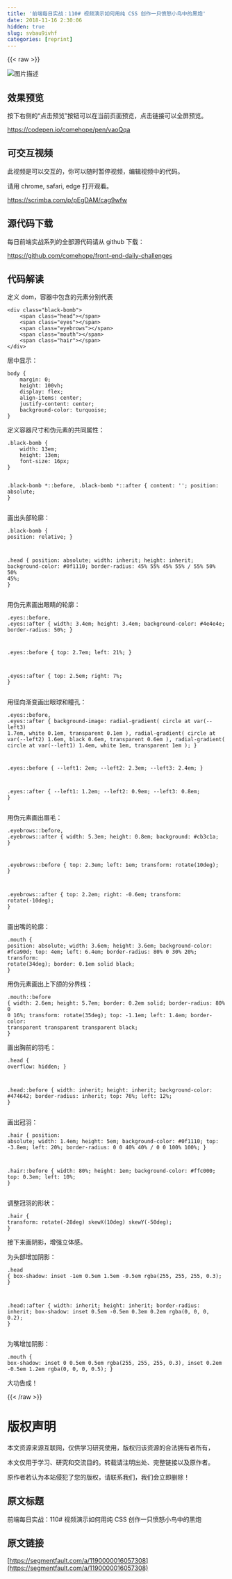 ```yaml
---
title: '前端每日实战：110# 视频演示如何用纯 CSS 创作一只愤怒小鸟中的黑炮' 
date: 2018-11-16 2:30:06
hidden: true
slug: svbau9ivhf
categories: [reprint]
---
```


{{< raw >}}
<p><span class="img-wrap"><img data-src="/img/bVbfxoZ?w=400&amp;h=300" src="https://static.alili.tech/img/bVbfxoZ?w=400&amp;h=300" alt="&#x56FE;&#x7247;&#x63CF;&#x8FF0;" title="&#x56FE;&#x7247;&#x63CF;&#x8FF0;"></span></p><h2>&#x6548;&#x679C;&#x9884;&#x89C8;</h2><p>&#x6309;&#x4E0B;&#x53F3;&#x4FA7;&#x7684;&#x201C;&#x70B9;&#x51FB;&#x9884;&#x89C8;&#x201D;&#x6309;&#x94AE;&#x53EF;&#x4EE5;&#x5728;&#x5F53;&#x524D;&#x9875;&#x9762;&#x9884;&#x89C8;&#xFF0C;&#x70B9;&#x51FB;&#x94FE;&#x63A5;&#x53EF;&#x4EE5;&#x5168;&#x5C4F;&#x9884;&#x89C8;&#x3002;</p><p><a href="https://codepen.io/comehope/pen/vaoQqa" rel="nofollow noreferrer">https://codepen.io/comehope/pen/vaoQqa</a></p><h2>&#x53EF;&#x4EA4;&#x4E92;&#x89C6;&#x9891;</h2><p>&#x6B64;&#x89C6;&#x9891;&#x662F;&#x53EF;&#x4EE5;&#x4EA4;&#x4E92;&#x7684;&#xFF0C;&#x4F60;&#x53EF;&#x4EE5;&#x968F;&#x65F6;&#x6682;&#x505C;&#x89C6;&#x9891;&#xFF0C;&#x7F16;&#x8F91;&#x89C6;&#x9891;&#x4E2D;&#x7684;&#x4EE3;&#x7801;&#x3002;</p><p>&#x8BF7;&#x7528; chrome, safari, edge &#x6253;&#x5F00;&#x89C2;&#x770B;&#x3002;</p><p><a href="https://scrimba.com/p/pEgDAM/cag9wfw" rel="nofollow noreferrer">https://scrimba.com/p/pEgDAM/cag9wfw</a></p><h2>&#x6E90;&#x4EE3;&#x7801;&#x4E0B;&#x8F7D;</h2><p>&#x6BCF;&#x65E5;&#x524D;&#x7AEF;&#x5B9E;&#x6218;&#x7CFB;&#x5217;&#x7684;&#x5168;&#x90E8;&#x6E90;&#x4EE3;&#x7801;&#x8BF7;&#x4ECE; github &#x4E0B;&#x8F7D;&#xFF1A;</p><p><a href="https://github.com/comehope/front-end-daily-challenges" rel="nofollow noreferrer">https://github.com/comehope/front-end-daily-challenges</a></p><h2>&#x4EE3;&#x7801;&#x89E3;&#x8BFB;</h2><p>&#x5B9A;&#x4E49; dom&#xFF0C;&#x5BB9;&#x5668;&#x4E2D;&#x5305;&#x542B;&#x7684;&#x5143;&#x7D20;&#x5206;&#x522B;&#x4EE3;&#x8868;</p><pre><code class="html">&lt;div class=&quot;black-bomb&quot;&gt;
    &lt;span class=&quot;head&quot;&gt;&lt;/span&gt;
    &lt;span class=&quot;eyes&quot;&gt;&lt;/span&gt;
    &lt;span class=&quot;eyebrows&quot;&gt;&lt;/span&gt;
    &lt;span class=&quot;mouth&quot;&gt;&lt;/span&gt;
    &lt;span class=&quot;hair&quot;&gt;&lt;/span&gt;
&lt;/div&gt;</code></pre><p>&#x5C45;&#x4E2D;&#x663E;&#x793A;&#xFF1A;</p><pre><code class="css">body {
    margin: 0;
    height: 100vh;
    display: flex;
    align-items: center;
    justify-content: center;
    background-color: turquoise;
}</code></pre><p>&#x5B9A;&#x4E49;&#x5BB9;&#x5668;&#x5C3A;&#x5BF8;&#x548C;&#x4F2A;&#x5143;&#x7D20;&#x7684;&#x5171;&#x540C;&#x5C5E;&#x6027;&#xFF1A;</p><pre><code class="css">.black-bomb {
    width: 13em;
    height: 13em;
    font-size: 16px;
}

.black-bomb *::before,
.black-bomb *::after {
    content: &apos;&apos;;
    position: absolute;
}</code></pre><p>&#x753B;&#x51FA;&#x5934;&#x90E8;&#x8F6E;&#x5ED3;&#xFF1A;</p><pre><code class="css">.black-bomb {
    position: relative;
}

.head {
    position: absolute;
    width: inherit;
    height: inherit;
    background-color: #0f1110;
    border-radius: 45% 55% 45% 55% / 55% 50% 50% 45%;
}</code></pre><p>&#x7528;&#x4F2A;&#x5143;&#x7D20;&#x753B;&#x51FA;&#x773C;&#x775B;&#x7684;&#x8F6E;&#x5ED3;&#xFF1A;</p><pre><code class="css">.eyes::before,
.eyes::after {
    width: 3.4em;
    height: 3.4em;
    background-color: #4e4e4e;
    border-radius: 50%;
}

.eyes::before {
    top: 2.7em;
    left: 21%;
}

.eyes::after {
    top: 2.5em;
    right: 7%;
}</code></pre><p>&#x7528;&#x5F84;&#x5411;&#x6E10;&#x53D8;&#x753B;&#x51FA;&#x773C;&#x7403;&#x548C;&#x77B3;&#x5B54;&#xFF1A;</p><pre><code class="css">.eyes::before,
.eyes::after {
    background-image: 
        radial-gradient(
            circle at var(--left3) 1.7em,
            white 0.1em,
            transparent 0.1em
        ),
        radial-gradient(
            circle at var(--left2) 1.6em,
            black 0.6em,
            transparent 0.6em
        ),
        radial-gradient(
            circle at var(--left1) 1.4em,
            white 1em,
            transparent 1em
        );
}

.eyes::before {
    --left1: 2em;
    --left2: 2.3em;
    --left3: 2.4em;
}

.eyes::after {
    --left1: 1.2em;
    --left2: 0.9em;
    --left3: 0.8em;
}</code></pre><p>&#x7528;&#x4F2A;&#x5143;&#x7D20;&#x753B;&#x51FA;&#x7709;&#x6BDB;&#xFF1A;</p><pre><code class="css">.eyebrows::before,
.eyebrows::after {
    width: 5.3em;
    height: 0.8em;
    background: #cb3c1a;
}

.eyebrows::before {
    top: 2.3em;
    left: 1em;
    transform: rotate(10deg);
}

.eyebrows::after {
    top: 2.2em;
    right: -0.6em;
    transform: rotate(-10deg);
}</code></pre><p>&#x753B;&#x51FA;&#x5634;&#x7684;&#x8F6E;&#x5ED3;&#xFF1A;</p><pre><code class="css">.mouth {
    position: absolute;
    width: 3.6em;
    height: 3.6em;
    background-color: #fca90d;
    top: 4em;
    left: 6.4em;
    border-radius: 80% 0 30% 20%;
    transform: rotate(34deg);
    border: 0.1em solid black;
}</code></pre><p>&#x7528;&#x4F2A;&#x5143;&#x7D20;&#x753B;&#x51FA;&#x4E0A;&#x4E0B;&#x988C;&#x7684;&#x5206;&#x754C;&#x7EBF;&#xFF1A;</p><pre><code class="css">.mouth::before {
    width: 2.6em;
    height: 5.7em;
    border: 0.2em solid;
    border-radius: 80% 0 0 16%;
    transform: rotate(35deg);
    top: -1.1em;
    left: 1.4em;
    border-color: transparent transparent transparent black;
}</code></pre><p>&#x753B;&#x51FA;&#x80F8;&#x524D;&#x7684;&#x7FBD;&#x6BDB;&#xFF1A;</p><pre><code class="css">.head {
    overflow: hidden;
}

.head::before {
    width: inherit;
    height: inherit;
    background-color: #474642;
    border-radius: inherit;
    top: 76%;
    left: 12%;
}</code></pre><p>&#x753B;&#x51FA;&#x51A0;&#x7FBD;&#xFF1A;</p><pre><code class="css">.hair {
    position: absolute;
    width: 1.4em;
    height: 5em;
    background-color: #0f1110;
    top: -3.8em;
    left: 20%;
    border-radius: 0 0 40% 40% / 0 0 100% 100%;
}

.hair::before {
    width: 80%;
    height: 1em;
    background-color: #ffc000;
    top: 0.3em;
    left: 10%;
}</code></pre><p>&#x8C03;&#x6574;&#x51A0;&#x7FBD;&#x7684;&#x5F62;&#x72B6;&#xFF1A;</p><pre><code class="css">.hair {
    transform: rotate(-28deg) skewX(10deg) skewY(-50deg);
}</code></pre><p>&#x63A5;&#x4E0B;&#x6765;&#x753B;&#x9634;&#x5F71;&#xFF0C;&#x589E;&#x5F3A;&#x7ACB;&#x4F53;&#x611F;&#x3002;</p><p>&#x4E3A;&#x5934;&#x90E8;&#x589E;&#x52A0;&#x9634;&#x5F71;&#xFF1A;</p><pre><code class="css">.head {
    box-shadow: inset -1em 0.5em 1.5em -0.5em rgba(255, 255, 255, 0.3);
}

.head::after {
    width: inherit;
    height: inherit;
    border-radius: inherit;
    box-shadow: inset 0.5em -0.5em 0.3em 0.2em rgba(0, 0, 0, 0.2);
}</code></pre><p>&#x4E3A;&#x5634;&#x589E;&#x52A0;&#x9634;&#x5F71;&#xFF1A;</p><pre><code class="css">.mouth {
    box-shadow: 
        inset 0 0.5em 0.5em rgba(255, 255, 255, 0.3),
        inset 0.2em -0.5em 1.2em rgba(0, 0, 0, 0.5);
}</code></pre><p>&#x5927;&#x529F;&#x544A;&#x6210;&#xFF01;</p>
{{< /raw >}}

# 版权声明
本文资源来源互联网，仅供学习研究使用，版权归该资源的合法拥有者所有，

本文仅用于学习、研究和交流目的。转载请注明出处、完整链接以及原作者。 

原作者若认为本站侵犯了您的版权，请联系我们，我们会立即删除！

## 原文标题
前端每日实战：110# 视频演示如何用纯 CSS 创作一只愤怒小鸟中的黑炮

## 原文链接
[https://segmentfault.com/a/1190000016057308](https://segmentfault.com/a/1190000016057308)

